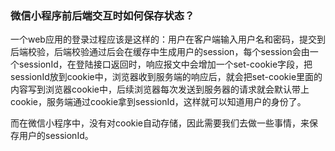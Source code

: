 ### 微信小程序前后端交互时如何保存状态？
一个web应用的登录过程应该是这样的：用户在客户端输入用户名和密码，提交到后端校验，后端校验通过后会在缓存中生成用户的session，每个session会由一个sessionId，在登陆接口返回时，响应报文中会增加一个set-cookie字段，把sessionId放到cookie中，浏览器收到服务端的响应后，就会把set-cookie里面的内容写到浏览器cookie中，后续浏览器每次发送到服务器的请求就会默认带上cookie，服务端通过cookie拿到sessionId，这样就可以知道用户的身份了。

而在微信小程序中，没有对cookie自动存储，因此需要我们去做一些事情，来保存用户的sessionId。
